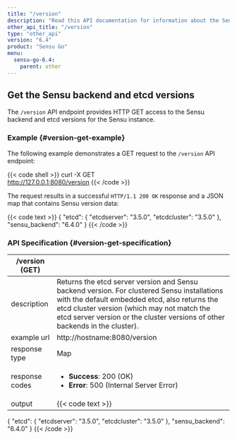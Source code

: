 ```yaml
---
title: "/version"
description: "Read this API documentation for information about the Sensu /version API endpoint, which provides HTTP access to Sensu and etcd versions."
other_api_title: "/version"
type: "other_api"
version: "6.4"
product: "Sensu Go"
menu:
  sensu-go-6.4:
    parent: other
---
```


## Get the Sensu backend and etcd versions

The `/version` API endpoint provides HTTP GET access to the Sensu backend and etcd versions for the Sensu instance.

### Example {#version-get-example}

The following example demonstrates a GET request to the `/version` API endpoint:

{{< code shell >}}
curl -X GET \
http://127.0.0.1:8080/version
{{< /code >}}

The request results in a successful `HTTP/1.1 200 OK` response and a JSON map that contains Sensu version data:

{{< code text >}}
{
  "etcd": {
    "etcdserver": "3.5.0",
    "etcdcluster": "3.5.0"
  },
  "sensu_backend": "6.4.0"
}
{{< /code >}}

### API Specification {#version-get-specification}

/version (GET)      |      |
--------------------|------
description         | Returns the etcd server version and Sensu backend version. For clustered Sensu installations with the default embedded etcd, also returns the etcd cluster version (which may not match the etcd server version or the cluster versions of other backends in the cluster).
example url         | http://hostname:8080/version
response type       | Map
response codes      | <ul><li>**Success**: 200 (OK)</li><li>**Error**: 500 (Internal Server Error)</li></ul>
output         | {{< code text >}}
{
  "etcd": {
    "etcdserver": "3.5.0",
    "etcdcluster": "3.5.0"
  },
  "sensu_backend": "6.4.0"
}
{{< /code >}}
